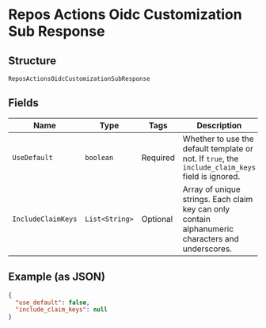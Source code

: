 
# Repos Actions Oidc Customization Sub Response

## Structure

`ReposActionsOidcCustomizationSubResponse`

## Fields

| Name | Type | Tags | Description | Getter | Setter |
|  --- | --- | --- | --- | --- | --- |
| `UseDefault` | `boolean` | Required | Whether to use the default template or not. If `true`, the `include_claim_keys` field is ignored. | boolean getUseDefault() | setUseDefault(boolean useDefault) |
| `IncludeClaimKeys` | `List<String>` | Optional | Array of unique strings. Each claim key can only contain alphanumeric characters and underscores. | List<String> getIncludeClaimKeys() | setIncludeClaimKeys(List<String> includeClaimKeys) |

## Example (as JSON)

```json
{
  "use_default": false,
  "include_claim_keys": null
}
```

